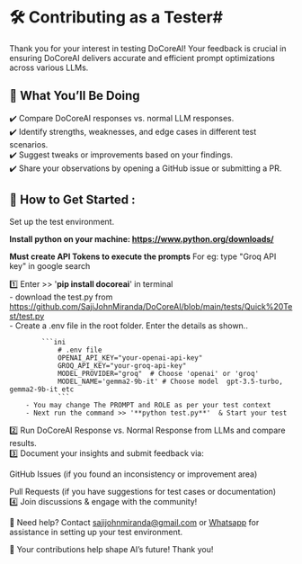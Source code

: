 # 🛠️ Contributing as a Tester#  
Thank you for your interest in testing DoCoreAI! Your feedback is crucial in ensuring DoCoreAI delivers accurate and efficient prompt optimizations across various LLMs.  

## 🚀 What You’ll Be Doing  
✔️ Compare DoCoreAI responses vs. normal LLM responses.  
✔️ Identify strengths, weaknesses, and edge cases in different test scenarios.  
✔️ Suggest tweaks or improvements based on your findings.  
✔️ Share your observations by opening a GitHub issue or submitting a PR.

## 📝 How to Get Started :  
Set up the test environment.  

**Install python on your machine: https://www.python.org/downloads/**  

**Must create API Tokens to execute the prompts**  For eg: type "Groq API key" in google search  

1️⃣ Enter >> '**pip install docoreai**' in terminal  
        - download the test.py from https://github.com/SajiJohnMiranda/DoCoreAI/blob/main/tests/Quick%20Test/test.py  
        - Create a .env file in the root folder. Enter the details as shown..  

            ```ini
                # .env file
                OPENAI_API_KEY="your-openai-api-key"  
                GROQ_API_KEY="your-groq-api-key"  
                MODEL_PROVIDER="groq"  # Choose 'openai' or 'groq'  
                MODEL_NAME='gemma2-9b-it' # Choose model  gpt-3.5-turbo, gemma2-9b-it etc  
                ```  
        - You may change The PROMPT and ROLE as per your test context  
        - Next run the command >> '**python test.py**'  & Start your test  

2️⃣ Run DoCoreAI Response vs. Normal Response from LLMs and compare results.  
3️⃣ Document your insights and submit feedback via:

GitHub Issues (if you found an inconsistency or improvement area)

Pull Requests (if you have suggestions for test cases or documentation)  
4️⃣ Join discussions & engage with the community!  

📩 Need help? Contact sajijohnmiranda@gmail.com or [Whatsapp](https://wa.me/+919663522720) for assistance in setting up your test environment.  

🎯 Your contributions help shape AI’s future! Thank you!  


